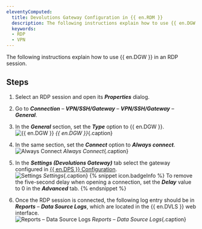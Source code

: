 ```yaml
---
eleventyComputed:
  title: Devolutions Gateway Configuration in {{ en.RDM }}
  description: The following instructions explain how to use {{ en.DGW }} in an RDP session.
  keywords:
  - RDP
  - VPN
---
```

The following instructions explain how to use {{ en.DGW }} in an RDP session. 

## Steps 

1. Select an RDP session and open its ***Properties*** dialog. 
1. Go to ***Connection*** – ***VPN/SSH/Gateway*** – ***VPN/SSH/Gateway*** – ***General***.
1. In the ***General*** section, set the ***Type*** option to {{ en.DGW }}.  
![{{ en.DGW }}](/img/en/server/DGW0008.png) 
*{{ en.DGW }}*{.caption} 
1. In the same section, set the ***Connect*** option to ***Always connect***.  
![Always Connect](/img/en/server/DGW0009.png) 
*Always Connect*{.caption} 
1. In the ***Settings (Devolutions Gateway)*** tab select the gateway configured in [{{ en.DPS }} Configuration](/server/dgw/server-configuration/).  
![Settings](/img/en/server/DGW0007.png) 
*Settings*{.caption} 
{% snippet icon.badgeInfo %}
To remove the five-second delay when opening a connection, set the ***Delay*** value to 0 in the ***Advanced*** tab.
{% endsnippet %}  

6. Once the RDP session is connected, the following log entry should be in ***Reports*** – ***Data Source Logs***, which are located in the {{ en.DVLS }} web interface.  
![Reports – Data Source Logs](/img/en/server/DGW0010.png) 
*Reports – Data Source Logs*{.caption} 
